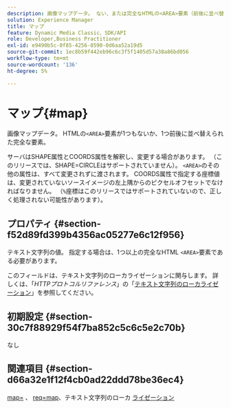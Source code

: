 ```yaml
---
description: 画像マップデータ。 ない、または完全なHTMLの<AREA>要素（前後に並べ替え）。
solution: Experience Manager
title: マップ
feature: Dynamic Media Classic、SDK/API
role: Developer,Business Practitioner
exl-id: e9490b5c-0f85-4256-8590-0d6aa52a19d5
source-git-commit: 1ec8b59f442eb96c6c3f5f1405d57a38a86bd056
workflow-type: tm+mt
source-wordcount: '136'
ht-degree: 5%

---
```


# マップ{#map}

画像マップデータ。 HTMLの`<AREA>`要素が1つもないか、1つ前後に並べ替えられた完全な要素。

サーバはSHAPE属性とCOORDS属性を解釈し、変更する場合があります。 （このリリースでは、SHAPE=CIRCLEはサポートされていません）。 `<AREA>`のその他の属性は、すべて変更されずに渡されます。 COORDS属性で指定する座標値は、変更されていないソースイメージの左上隅からのピクセルオフセットでなければなりません。 （`%`座標はこのリリースではサポートされていないので、正しく処理されない可能性があります）。

## プロパティ {#section-f52d89fd399b4356ac05277e6c12f956}

テキスト文字列の値。 指定する場合は、1つ以上の完全なHTML `<AREA>`要素である必要があります。

このフィールドは、テキスト文字列のローカライゼーションに関与します。 詳しくは、「*HTTPプロトコルリファレンス*」の「[テキスト文字列のローカライゼーション](/help/aem-is-ir-api/is-api/http-ref/image-serving-api-ref/c-http-protocol-reference/c-syntax-and-features/r-text-string-localization.md)」を参照してください。

## 初期設定 {#section-30c7f88929f54f7ba852c5c6c5e2c70b}

なし

## 関連項目 {#section-d66a32e1f12f4cb0ad22ddd78be36ec4}

[map=](/help/aem-is-ir-api/is-api/http-ref/image-serving-api-ref/c-http-protocol-reference/c-command-reference/r-map.md) 、  [req=map](/help/aem-is-ir-api/is-api/http-ref/image-serving-api-ref/c-http-protocol-reference/c-command-reference/r-req/r-req.md)、テキスト文字列のローカ [ライゼーション](/help/aem-is-ir-api/is-api/http-ref/image-serving-api-ref/c-http-protocol-reference/c-syntax-and-features/r-text-string-localization.md)
